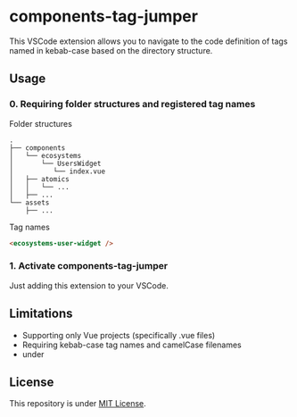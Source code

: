 # components-tag-jumper

This VSCode extension allows you to navigate to the code definition of tags named in kebab-case based on the directory structure.

## Usage

### 0. Requiring folder structures and registered tag names

Folder structures

```
.
├── components
│   └── ecosystems
│       └── UsersWidget
│          └── index.vue
│   ├── atomics
│   │   └── ...
│   ├── ...
└── assets
    ├── ...
```

Tag names

``` html
<ecosystems-user-widget /> 
```

### 1. Activate components-tag-jumper

Just adding this extension to your VSCode.

## Limitations

- Supporting only Vue projects (specifically .vue files)
- Requiring kebab-case tag names and camelCase filenames
- under

## License

This repository is under [MIT License](https://github.com/kokoichi206-sandbox/components-tag-jumper/blob/main/LICENSE).
